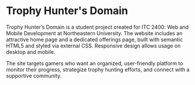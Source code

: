 # Trophy Hunter's Domain 


Trophy Hunter’s Domain is a student project created for ITC 2400: Web and Mobile Development at Northeastern University. The website includes an attractive home page and a dedicated offerings page, built with semantic HTML5 and styled via external CSS. Responsive design allows usage on desktop and mobile.

The site targets gamers who want an organized, user-friendly platform to monitor their progress, strategize trophy hunting efforts, and connect with a supportive community.
